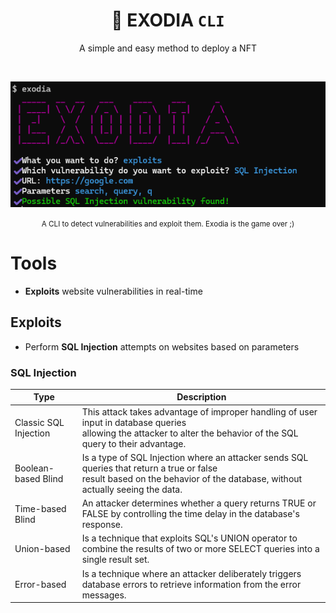 <div align="center">
 
 # 🔮 EXODIA `CLI`
 
 A simple and easy method to deploy a NFT
 
 <br/>
 
 ![demo](https://github.com/Krauzy/exodia/blob/main/demo.png)

 <small>A CLI to detect vulnerabilities and exploit them. Exodia is the game over ;)</small>
</div>

# Tools

 - **Exploits** website vulnerabilities in real-time

## Exploits

 - Perform **SQL Injection** attempts on websites based on parameters

### SQL Injection

 | Type                  | Description                                                                                                                                                           	|
|-----------------------	|-----------------------------------------------------------------------------------------------------------------------------------------------------------------------	|
| Classic SQL Injection 	| This attack takes advantage of improper handling of user input in database queries <br/> allowing the attacker to alter the behavior of the SQL query to their advantage.|
| Boolean-based Blind   	| Is a type of SQL Injection where an attacker sends SQL queries that return a true or false<br/> result based on the behavior of the database, without actually seeing the data.|
| Time-based Blind      	| An attacker determines whether a query returns TRUE or FALSE by controlling the time delay in the database's response.|
| Union-based           	| Is a technique that exploits SQL's UNION operator to combine the results of two or more SELECT queries into a single result set.|
| Error-based           	| Is a technique where an attacker deliberately triggers database errors to retrieve information from the error messages.|
 
